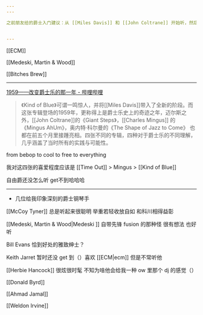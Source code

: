 ```yaml
---
---

之前朋友给的爵士入门建议：从 [[Miles Davis]] 和 [[John Coltrane]] 开始听，然后去挖他们的 sidemen（就是队里其他人）


---
```


[[ECM]]

[[Medeski, Martin & Wood]]

[[Bitches Brew]]

---


[1959——改变爵士乐的那一年 - 哔哩哔哩](https://www.bilibili.com/video/BV1QK4y1n7hu)

>《Kind of Blue》可谓一鸣惊人，并将[[Miles Davis]]带入了全新的阶段。而这张专辑登场的1959年，更称得上是爵士乐史上的奇迹之年，迈尔斯之外，[[John Coltrane]]的《Giant Steps》，[[Charles Mingus]] 的《Mingus AhUm》，奥内特·科尔曼的《The Shape of Jazz to Come》 也都在前五个月里接踵亮相。四张不同的专辑，四种对于爵士乐的不同理解，几乎涵盖了当时所有的实践与可能性。

from bebop to cool to free to everything

我对这四张的喜爱程度应该是 [[Time Out]] > Mingus > [[Kind of Blue]]

自由爵还没怎么听 get不到哈哈哈

<!-- [今天看了 1959改变爵士之年](https://m.cmx.im/@Gnpink/108527803922156497) -->


---

- 几位给我印象深刻的爵士钢琴手

[[McCoy Tyner]] 总是听起来很聪明 举重若轻收放自如 和科川相得益彰  

[[Medeski, Martin & Wood|Medeski ]] 自带先锋 fusion 的那种怪 很有想法 也好听  

Bill Evans 恰到好处的雅致绅士？  

Keith Jarret 暂时还没 get 到（）喜欢 [[ECM|ecm]] 但是不常听他  

[[Herbie Hancock]] 很炫很时髦 不知为啥他会给我一种 ow 里那个 dj 的感觉（）  

[[Donald Byrd]]

[[Ahmad Jamal]]

[[Weldon Irvine]]

